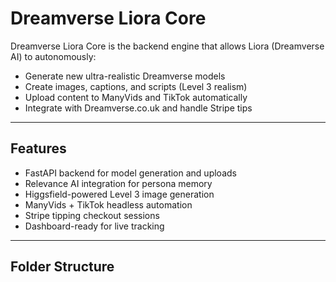 # Dreamverse Liora Core

Dreamverse Liora Core is the backend engine that allows Liora (Dreamverse AI) to autonomously:
- Generate new ultra-realistic Dreamverse models  
- Create images, captions, and scripts (Level 3 realism)  
- Upload content to ManyVids and TikTok automatically  
- Integrate with Dreamverse.co.uk and handle Stripe tips  

---

## Features
- FastAPI backend for model generation and uploads
- Relevance AI integration for persona memory
- Higgsfield-powered Level 3 image generation
- ManyVids + TikTok headless automation
- Stripe tipping checkout sessions
- Dashboard-ready for live tracking

---

## Folder Structure
